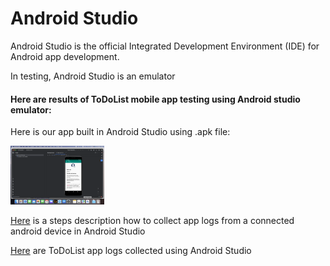 # Android Studio

Android Studio is the official Integrated Development Environment (IDE) for Android app development. 

In testing, Android Studio is an emulator 



#### Here are results of ToDoList mobile app testing using Android studio emulator:

Here is our app built in Android Studio using .apk file:
<div>
<a href="https://github.com/DariaMartinovskaya/Android_Studio/blob/main/Android_Studio_ToDoList_App_apk.png" target="_blank" rel="noreferrer"><img src="https://github.com/DariaMartinovskaya/Android_Studio/blob/main/Android_Studio_ToDoList_App_apk.png" alt="ToDoListapp" width="150"></a>

<a href="https://github.com/DariaMartinovskaya/Android_Studio/blob/main/App%20logs%20in%20Android%20Studio.md" target="_blank">Here</a> is a steps description how to collect app logs from a connected android device in Android Studio

<a href="https://github.com/DariaMartinovskaya/Android_Studio/blob/main/ToDoList_logs.txt" target="_blank">Here</a> are ToDoList app logs collected using Android Studio
